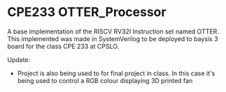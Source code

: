 # CPE233 OTTER_Processor
A base implementation of the RISCV RV32I Instruction set named OTTER. This implemented was made in SystemVerilog to be deployed to baysis 3 board for the class CPE 233 at CPSLO.

Update:
  - Project is also being used to for final project in class. In this case it's being used to control a RGB colour displaying 3D printed fan
